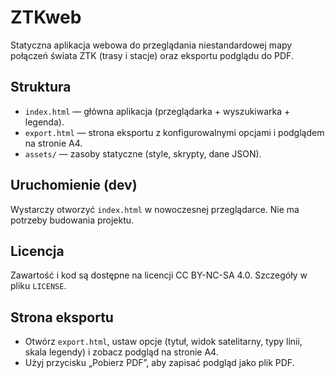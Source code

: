 # ZTKweb

Statyczna aplikacja webowa do przeglądania niestandardowej mapy połączeń świata ZTK (trasy i stacje) oraz eksportu podglądu do PDF.

## Struktura

- `index.html` — główna aplikacja (przeglądarka + wyszukiwarka + legenda).
- `export.html` — strona eksportu z konfigurowalnymi opcjami i podglądem na stronie A4.
- `assets/` — zasoby statyczne (style, skrypty, dane JSON).

## Uruchomienie (dev)

Wystarczy otworzyć `index.html` w nowoczesnej przeglądarce. Nie ma potrzeby budowania projektu.

## Licencja

Zawartość i kod są dostępne na licencji CC BY-NC-SA 4.0. Szczegóły w pliku `LICENSE`.

## Strona eksportu

- Otwórz `export.html`, ustaw opcje (tytuł, widok satelitarny, typy linii, skala legendy) i zobacz podgląd na stronie A4.
- Użyj przycisku „Pobierz PDF”, aby zapisać podgląd jako plik PDF.

